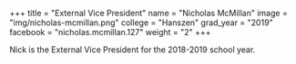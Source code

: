 +++
title = "External Vice President"
name = "Nicholas McMillan"
image = "img/nicholas-mcmillan.png"
college = "Hanszen"
grad_year = "2019"
facebook = "nicholas.mcmillan.127"
weight = "2"
+++

Nick is the External Vice President for the 2018-2019 school year.
